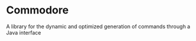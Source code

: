 # Commodore
A library for the dynamic and optimized generation of commands through a Java interface
